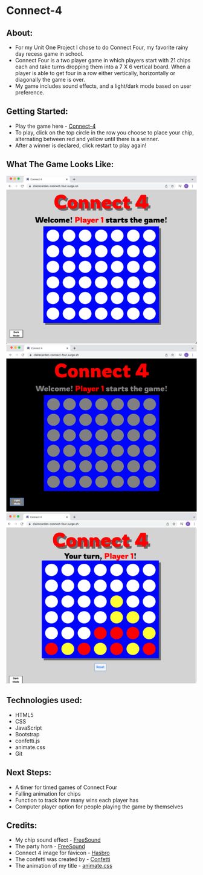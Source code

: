 # Connect-4

## About:
  - For my Unit One Project I chose to do Connect Four, my favorite rainy day recess game in school.
  - Connect Four is a two player game in which players start with  21 chips each and take turns dropping them into a 7 X 6 vertical board. When a player is able to get four in a row either vertically, horizontally or diagonally the game is over.
  - My game includes sound effects, and a light/dark mode based on user preference.

## Getting Started:
 - Play the game here - <a href='https://clairecarden-connect-four.surge.sh/'>Connect-4</a>
 - To play, click on the top circle in the row you choose to place your chip, alternating between red and yellow until there is a winner.
 - After a winner is declared, click restart to play again!

## What The Game Looks Like:
  ![Connect-Four first image](/assets/Connect-Four-1.png)
  ![Connect-Four second image](/assets/Connect-Four-2.png)
  ![Connect-Four third image](/assets/Connect-Four-3.png)

## Technologies used:
  - HTML5 
  - CSS
  - JavaScript
  - Bootstrap
  - confetti.js
  - animate.css
  - Git

## Next Steps:
  - A timer for timed games of Connect Four
  - Falling animation for chips
  - Function to track how many wins each player has
  - Computer player option for people playing the game by themselves 

## Credits:
- My chip sound effect - [FreeSound](https://freesound.org/people/discokingmusic/sounds/271387/)
- The party horn - [FreeSound](https://freesound.org/people/vewiu/sounds/379617/)
- Connect 4 image for favicon - [Hasbro](https://www.gamesofberkeley.com/connect-four-hasbro-hsba5640.html)
- The confetti was created by - [Confetti](https://github.com/mathusummut/)
- The animation of my title - [animate.css](https://animate.style/)